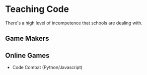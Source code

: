 # Teaching Code

There's a high level of incompetence that schools are dealing with.



## Game Makers

## Online Games

* Code Combat (Python/Javascript)
